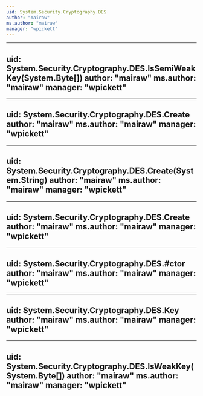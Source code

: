 ```yaml
---
uid: System.Security.Cryptography.DES
author: "mairaw"
ms.author: "mairaw"
manager: "wpickett"
---
```


---
uid: System.Security.Cryptography.DES.IsSemiWeakKey(System.Byte[])
author: "mairaw"
ms.author: "mairaw"
manager: "wpickett"
---

---
uid: System.Security.Cryptography.DES.Create
author: "mairaw"
ms.author: "mairaw"
manager: "wpickett"
---

---
uid: System.Security.Cryptography.DES.Create(System.String)
author: "mairaw"
ms.author: "mairaw"
manager: "wpickett"
---

---
uid: System.Security.Cryptography.DES.Create
author: "mairaw"
ms.author: "mairaw"
manager: "wpickett"
---

---
uid: System.Security.Cryptography.DES.#ctor
author: "mairaw"
ms.author: "mairaw"
manager: "wpickett"
---

---
uid: System.Security.Cryptography.DES.Key
author: "mairaw"
ms.author: "mairaw"
manager: "wpickett"
---

---
uid: System.Security.Cryptography.DES.IsWeakKey(System.Byte[])
author: "mairaw"
ms.author: "mairaw"
manager: "wpickett"
---
